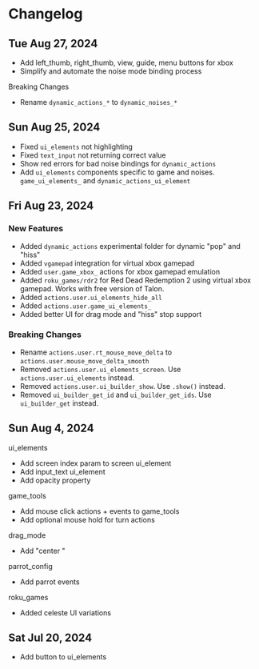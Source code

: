 # Changelog

## Tue Aug 27, 2024
- Add left_thumb, right_thumb, view, guide, menu buttons for xbox
- Simplify and automate the noise mode binding process

Breaking Changes
- Rename `dynamic_actions_*` to `dynamic_noises_*`

## Sun Aug 25, 2024
- Fixed `ui_elements` not highlighting
- Fixed `text_input` not returning correct value
- Show red errors for bad noise bindings for `dynamic_actions`
- Add `ui_elements` components specific to game and noises. `game_ui_elements_` and `dynamic_actions_ui_element`

## Fri Aug 23, 2024
### New Features
- Added `dynamic_actions` experimental folder for dynamic "pop" and "hiss"
- Added `vgamepad` integration for virtual xbox gamepad
- Added `user.game_xbox_` actions for xbox gamepad emulation
- Added `roku_games/rdr2` for Red Dead Redemption 2 using virtual xbox gamepad. Works with free version of Talon.
- Added `actions.user.ui_elements_hide_all`
- Added `actions.user.game_ui_elements_`
- Added better UI for drag mode and "hiss" stop support

### Breaking Changes
- Rename `actions.user.rt_mouse_move_delta` to `actions.user.mouse_move_delta_smooth`
- Removed `actions.user.ui_elements_screen`. Use `actions.user.ui_elements` instead.
- Removed `actions.user.ui_builder_show`. Use `.show()` instead.
- Removed `ui_builder_get_id` and `ui_builder_get_ids`. Use `ui_builder_get` instead.

## Sun Aug 4, 2024
ui_elements
- Add screen index param to screen ui_element
- Add input_text ui_element
- Add opacity property

game_tools
- Add mouse click actions + events to game_tools
- Add optional mouse hold for turn actions

drag_mode
- Add "center <target>"

parrot_config
- Add parrot events

roku_games
- Added celeste UI variations

## Sat Jul 20, 2024
- Add button to ui_elements